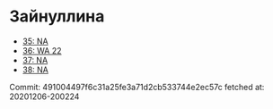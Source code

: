 # Зайнуллина
- [35: NA](35.md)
- [36: WA 22](36.md)
- [37: NA](37.md)
- [38: NA](38.md)

Commit: 491004497f6c31a25fe3a71d2cb533744e2ec57c
 fetched at: 20201206-200224
